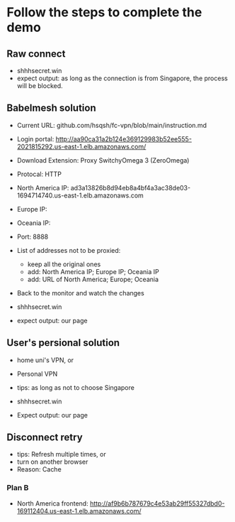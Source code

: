 # Follow the steps to complete the demo

## Raw connect
- shhhsecret.win
- expect output: as long as the connection is from Singapore, the process will be blocked.

## Babelmesh solution
- Current URL: github.com/hsqsh/fc-vpn/blob/main/instruction.md
- Login portal: http://aa90ca31a2b124e369129983b52ee555-2021815292.us-east-1.elb.amazonaws.com/

- Download Extension: Proxy SwitchyOmega 3 (ZeroOmega)

- Protocal: HTTP
- North America IP: ad3a13826b8d94eb8a4bf4a3ac38de03-1694714740.us-east-1.elb.amazonaws.com
- Europe IP: 
- Oceania IP: 
- Port: 8888

- List of addresses not to be proxied:
    - keep all the original ones
    - add: North America IP; Europe IP; Oceania IP
    - add: URL of North America; Europe; Oceania

- Back to the monitor and watch the changes

- shhhsecret.win
- expect output: our page

## User's persional solution
- home uni's VPN, or
- Personal VPN
- tips: as long as not to choose Singapore

- shhhsecret.win
- Expect output: our page

## Disconnect retry
 - tips: Refresh multiple times, or
 - turn on another browser
 - Reason: Cache 


### Plan B
- North America frontend: http://af9b6b787679c4e53ab29ff55327dbd0-169112404.us-east-1.elb.amazonaws.com/
